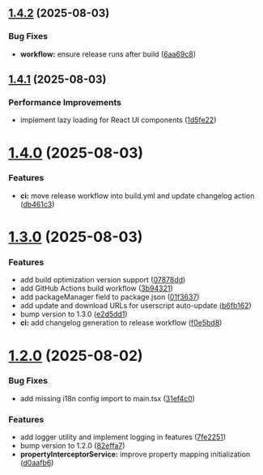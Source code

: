 ## [1.4.2](https://github.com/qixing-jk/fuck-annoying-blog-widget/compare/v1.4.1...v1.4.2) (2025-08-03)


### Bug Fixes

* **workflow:** ensure release runs after build ([6aa69c8](https://github.com/qixing-jk/fuck-annoying-blog-widget/commit/6aa69c824f2351c3b894d3a7ea8bf7bd0850ea6b))



## [1.4.1](https://github.com/qixing-jk/fuck-annoying-blog-widget/compare/v1.4.0...v1.4.1) (2025-08-03)


### Performance Improvements

* implement lazy loading for React UI components ([1d5fe22](https://github.com/qixing-jk/fuck-annoying-blog-widget/commit/1d5fe22a2ae64da430bb37e238e80cba4200a36a))



# [1.4.0](https://github.com/qixing-jk/fuck-annoying-blog-widget/compare/v1.3.0...v1.4.0) (2025-08-03)


### Features

* **ci:** move release workflow into build.yml and update changelog action ([db461c3](https://github.com/qixing-jk/fuck-annoying-blog-widget/commit/db461c3eca58973f87d7d5d44ef1be4b5dd185ed))



# [1.3.0](https://github.com/qixing-jk/fuck-annoying-blog-widget/compare/v1.2.0...v1.3.0) (2025-08-03)


### Features

* add build optimization version support ([07878dd](https://github.com/qixing-jk/fuck-annoying-blog-widget/commit/07878dd7eae03fbe86e84ddd7eb6570de1367d2b))
* add GitHub Actions build workflow ([3b94321](https://github.com/qixing-jk/fuck-annoying-blog-widget/commit/3b943215123bdc89849c987a3fd669475b786ec3))
* add packageManager field to package.json ([01f3637](https://github.com/qixing-jk/fuck-annoying-blog-widget/commit/01f36374236216a8bbcc23851f95b1948cc01c49))
* add update and download URLs for userscript auto-update ([b6fb162](https://github.com/qixing-jk/fuck-annoying-blog-widget/commit/b6fb1625c14e087e395b8397c1c4ed52f360822d))
* bump version to 1.3.0 ([e2d5dd1](https://github.com/qixing-jk/fuck-annoying-blog-widget/commit/e2d5dd1bac5d4a58b074835f9ef528ee0477ea0e))
* **ci:** add changelog generation to release workflow ([f0e5bd8](https://github.com/qixing-jk/fuck-annoying-blog-widget/commit/f0e5bd8bd5bbe65df2884c79d2591c91d6ed7888))



# [1.2.0](https://github.com/qixing-jk/fuck-annoying-blog-widget/compare/v1.1.0...v1.2.0) (2025-08-02)


### Bug Fixes

* add missing i18n config import to main.tsx ([31ef4c0](https://github.com/qixing-jk/fuck-annoying-blog-widget/commit/31ef4c052c9c59228b0c66ef2f30d74b21029f56))


### Features

* add logger utility and implement logging in features ([7fe2251](https://github.com/qixing-jk/fuck-annoying-blog-widget/commit/7fe225159b2a5949bc9aa3a470dbe9e828838c78))
* bump version to 1.2.0 ([82effa7](https://github.com/qixing-jk/fuck-annoying-blog-widget/commit/82effa7b6981c3bd07737b55e0f8587961661660))
* **propertyInterceptorService:** improve property mapping initialization ([d0aafb6](https://github.com/qixing-jk/fuck-annoying-blog-widget/commit/d0aafb69be611873f1bba4b0b0edb112104e209c))



